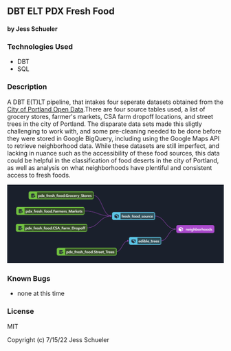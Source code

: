  ## DBT ELT PDX Fresh Food

#### by Jess Schueler

### Technologies Used
* DBT
* SQL

### Description 
A DBT E(T)LT pipeline, that intakes four seperate datasets obtained from the [City of Portland Open Data](https://gis-pdx.opendata.arcgis.com/]).There are four source tables used, a list of grocery stores, farmer's markets, CSA farm dropoff locations, and street trees in the city of Portland. The disparate data sets made this sligtly challenging to work with, and some pre-cleaning needed to be done before they were stored in Google BigQuery, including using the Google Maps API to retrieve neighborhood data. While these datasets are still imperfect, and lacking in nuance such as the accessibility of these food sources, this data could be helpful in the classification of food deserts in the city of Portland, as well as analysis on what neighborhoods have plentiful and consistent access to fresh foods. 

![Diagram](diagram.png)

### Known Bugs
* none at this time

### License
MIT

Copyright (c) 7/15/22 Jess Schueler

